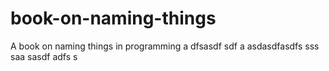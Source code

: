 # book-on-naming-things
A book on naming things in programming
a
dfsasdf  sdf
a asdasdfasdfs
sss  
  saa
sasdf
adfs
s
